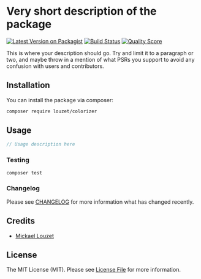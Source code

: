 # Very short description of the package

[![Latest Version on Packagist](https://img.shields.io/packagist/v/louzet/colorizer.svg?style=flat-square)](https://packagist.org/packages/louzet/colorizer)
[![Build Status](https://travis-ci.org/Louzet/cli-colorizer.svg?branch=master)](https://travis-ci.org/Louzet/cli-colorizer)
[![Quality Score](https://img.shields.io/scrutinizer/g/louzet/colorizer.svg?style=flat-square)](https://scrutinizer-ci.com/g/louzet/colorizer)

This is where your description should go. Try and limit it to a paragraph or two, and maybe throw in a mention of what PSRs you support to avoid any confusion with users and contributors.

## Installation

You can install the package via composer:

```bash
composer require louzet/colorizer
```

## Usage

``` php
// Usage description here
```

### Testing

``` bash
composer test
```

### Changelog

Please see [CHANGELOG](CHANGELOG.md) for more information what has changed recently.

## Credits

- [Mickael Louzet](https://github.com/louzet)

## License

The MIT License (MIT). Please see [License File](LICENSE.md) for more information.
